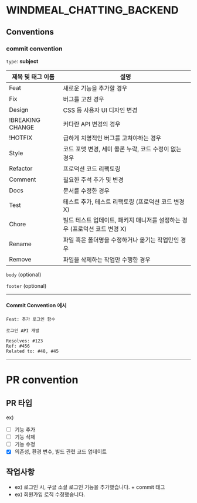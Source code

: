 # WINDMEAL_CHATTING_BACKEND

## Conventions

### commit convention

`type`: **subject**

| 제목 및 태그 이름 | 설명 |
| --- | --- |
| Feat | 새로운 기능을 추가할 경우 |
| Fix | 버그를 고친 경우 |
| Design | CSS 등 사용자 UI 디자인 변경 |
| !BREAKING CHANGE | 커다란 API 변경의 경우 |
| !HOTFIX | 급하게 치명적인 버그를 고쳐야하는 경우 |
| Style | 코드 포맷 변경, 세미 콜론 누락, 코드 수정이 없는 경우 |
| Refactor | 프로덕션 코드 리팩토링 |
| Comment | 필요한 주석 추가 및 변경 |
| Docs | 문서를 수정한 경우 |
| Test | 테스트 추가, 테스트 리팩토링 (프로덕션 코드 변경 X) |
| Chore | 빌드 테스트 업데이트, 패키지 매니저를 설정하는 경우 (프로덕션 코드 변경 X) |
| Rename | 파일 혹은 폴더명을 수정하거나 옮기는 작업만인 경우 |
| Remove | 파일을 삭제하는 작업만 수행한 경우 |

`body` (optional)

`footer` (optional)

***

#### Commit Convention 에시
```
Feat: 추가 로그인 함수

로그인 API 개발

Resolves: #123
Ref: #456
Related to: #48, #45
```
***

# PR convention

## PR 타입

ex)
- [ ] 기능 추가
- [ ] 기능 삭제
- [ ] 기능 수정
- [x] 의존성, 환경 변수, 빌드 관련 코드 업데이트

## 작업사항
- ex) 로그인 시, 구글 소셜 로그인 기능을 추가했습니다. + commit 태그
- ex) 회원가입 로직 수정했습니다.
